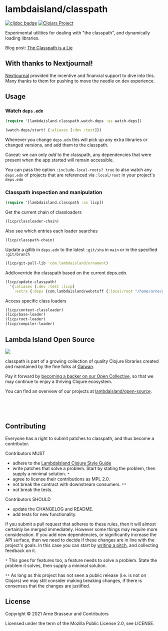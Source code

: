 # lambdaisland/classpath

<!-- badges -->
[![cljdoc badge](https://cljdoc.org/badge/com.lambdaisland/classpath)](https://cljdoc.org/d/com.lambdaisland/classpath) [![Clojars Project](https://img.shields.io/clojars/v/com.lambdaisland/classpath.svg)](https://clojars.org/com.lambdaisland/classpath)
<!-- /badges -->

Experimental utilities for dealing with "the classpath", and dynamically loading libraries.

Blog post: [The Classpath is a Lie](https://lambdaisland.com/blog/2021-08-25-classpath-is-a-lie)

## With thanks to Nextjournal!

[Nextjournal](https://nextjournal.com/) provided the incentive and financial
support to dive into this. Many thanks to them for pushing to move the needle on
dev experience.

## Usage

### Watch `deps.edn`

```clojure
(require '[lambdaisland.classpath.watch-deps :as watch-deps])

(watch-deps/start! {:aliases [:dev :test]})
```

Whenever you change `deps.edn` this will pick up any extra libraries or changed
versions, and add them to the classpath.

Caveat: we can only *add* to the classpath, any dependencies that were present
when the app started will remain accessible.

You can pass the option `:include-local-roots? true` to also watch any
`deps.edn` of projects that are referenced via `:local/root` in your project's
`deps.edn`

### Classpath inspection and manipulation

```clojure
(require '[lambdaisland.classpath :as licp])
```

Get the current chain of classloaders

```clojure
(licp/classloader-chain)
```

Also see which entries each loader searches

```clojure
(licp/classpath-chain)
```

Update a gitlib in `deps.edn` to the latest `:git/sha` in `main` or in the specified `:git/branch`

```clojure
(licp/git-pull-lib 'com.lambdaisland/ornament)
```

Add/override the classpath based on the current deps.edn.

```clojure
(licp/update-classpath!
  '{:aliases [:dev :test :licp]
    :extra {:deps {com.lambdaisland/webstuff {:local/root "/home/arne/github/lambdaisland/webstuff"}}}})
```

Access specific class loaders

```clojure
(licp/context-classloader)
(licp/base-loader)
(licp/root-loader)
(licp/compiler-loader)
```

<!-- opencollective -->
## Lambda Island Open Source

<img align="left" src="https://github.com/lambdaisland/open-source/raw/master/artwork/lighthouse_readme.png">

&nbsp;

classpath is part of a growing collection of quality Clojure libraries created and maintained
by the fine folks at [Gaiwan](https://gaiwan.co).

Pay it forward by [becoming a backer on our Open Collective](http://opencollective.com/lambda-island),
so that we may continue to enjoy a thriving Clojure ecosystem.

You can find an overview of our projects at [lambdaisland/open-source](https://github.com/lambdaisland/open-source).

&nbsp;

&nbsp;
<!-- /opencollective -->

<!-- contributing -->
## Contributing

Everyone has a right to submit patches to classpath, and thus become a contributor.

Contributors MUST

- adhere to the [LambdaIsland Clojure Style Guide](https://nextjournal.com/lambdaisland/clojure-style-guide)
- write patches that solve a problem. Start by stating the problem, then supply a minimal solution. `*`
- agree to license their contributions as MPL 2.0.
- not break the contract with downstream consumers. `**`
- not break the tests.

Contributors SHOULD

- update the CHANGELOG and README.
- add tests for new functionality.

If you submit a pull request that adheres to these rules, then it will almost
certainly be merged immediately. However some things may require more
consideration. If you add new dependencies, or significantly increase the API
surface, then we need to decide if these changes are in line with the project's
goals. In this case you can start by [writing a pitch](https://nextjournal.com/lambdaisland/pitch-template),
and collecting feedback on it.

`*` This goes for features too, a feature needs to solve a problem. State the problem it solves, then supply a minimal solution.

`**` As long as this project has not seen a public release (i.e. is not on Clojars)
we may still consider making breaking changes, if there is consensus that the
changes are justified.
<!-- /contributing -->

<!-- license -->
## License

Copyright &copy; 2021 Arne Brasseur and Contributors

Licensed under the term of the Mozilla Public License 2.0, see LICENSE.
<!-- /license -->
